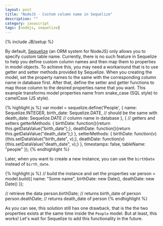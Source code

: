 ```yaml
---
layout: post
title: "NodeJS - Custom column name in Sequelize"
description: ""
category: javascript
tags: [nodejs, sequelize]
---
```

{% include JB/setup %}

By default, [Sequelize](http://sequelizejs.com/) (an ORM system for NodeJS) only
allows you to specify custom table name. Currently, there is no such feature in
Sequelize to help you define custom column names and then map them to properties
in model objects. To achieve this, you may need a workaround that is to use
getter and setter methods provided by Sequelize. When you creating the model,
set the property names to the same with the corresponding column name in
database first. After that, define the setter and getter functions to map those
column to the desired properties name that you want. This example transforms
model properties name from snake_case (SQL style) to camelCase (JS style).

{% highlight js %}
var model =
	sequelize.define('People', { 
    name: Sequelize.INTEGER,
    birth_date: Sequelize.DATE, // should be the same with
    death_date: Sequelize.DATE  // column name in database
  }, {
    // getters and setters
    getterMethods: {
      birthDate: function(){return this.getDataValue("birth_date");},
      deathDate: function(){return this.getDataValue("death_date");}
    },
    setterMethods: {
      birthDate: function(v){this.setDataValue("birth_date", v);},
      deathDate: function(v){this.setDataValue("death_date", v);}
    },
    timestamps: false,
    tableName: "people"
	});
{% endhighlight %}

Later, when you want to create a new instance, you can use the `birthDate`
instead of `birth_date`.

<!-- more -->

{% highlight js %}
// build the instance and set the properties
var person = model.build({
  name: "Some name",
  birthDate: new Date(),
  deathDate: new Date()
});

// retrieve the data
person.birthDate; // returns birth_date of person
person.deathDate; // returns death_date of person
{% endhighlight %}

As you can see, this solution still has one drawback, that is the the two
properties exists at the same time inside the `People` model. But at least, this
works! Let's wait for Sequelize to add this functionality in the future.

